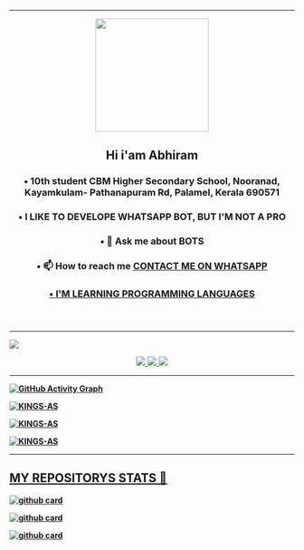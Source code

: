 

<hr></hr>
<!---
![My card name](https://cardivo.vercel.app/api?name=ABHIRAM_✌_SACHU&description=Hi,%20Welcome%20To%20My%20Profile%20😈&image=https://avatars.githubusercontent.com/u/95849340?v=4&s=10?v=4&backgroundColor=%23ecf0f1&instagram=abhiram_sachu_aj&github=KINGS-AS&twitter=&pattern=leaf&colorPattern=%23eaeaea)
--->

<section id="main">
						<header>
							 <a href="ktb.png"><span class="avatar"><img width='200' height='200'  src="https://i.imgur.com/fKzd59Q.jpeg" alt=""> </a></span>
							<h1>Hi i'am Abhiram </h1>
							<h3 >• 10th student CBM Higher Secondary School, Nooranad, Kayamkulam- Pathanapuram Rd, Palamel, Kerala 690571</h3><h3>• I LIKE TO DEVELOPE WHATSAPP BOT, BUT I'M NOT A PRO</h3><h3>• 💬 Ask me about <strong>BOTS</strong></h3><h3>• 📫 How to reach me <a href="https://wa.me/917736771516?text=HI,%20I%20GOT%20THIS%20FROM%20YOUR%20WEBSITE%20❤">CONTACT ME ON WHATSAPP</h3><h3>• I'M LEARNING PROGRAMMING LANGUAGES
						</header>
						
_______						
<img src="https://telegra.ph/file/72a4abf2a093bc0d4f6ed.jpg">

<p align="center">
  <a href="https://github.com/KINGS-AS">
    <img src="https://komarev.com/ghpvc/?username=KINGS-AS&label=Profile%200views&color=0000FF&label=Profile+Views&style=plastic">
</a>
  <a href="https://github.com/KINGS-AS?tab=stars">
    <img src="https://img.shields.io/github/stars/KINGS-AS?color=0000FF&label=Stargazers&style=plastic">

  </a>
  <a href="https://github.com/KINGS-AS?tab=followers">
    <img src="https://img.shields.io/github/followers/KINGS-AS?color=0000FF&label=Followers&style=plastic">
<b>

----

  <img src="https://activity-graph.herokuapp.com/graph?username=KINGS-AS&amp;bg_color=000000&amp;color=4fff67&amp;line=4fff67&amp;point=ffffff&amp;area=true&amp;hide_border=true" alt="GitHub Activity Graph">
  </div>
<p align="center">
<p><img align="center" src="https://github-readme-stats.vercel.app/api/top-langs?username=KINGS-AS&show_icons=true&theme=dark&locale=en&layout=compact" alt="KINGS-AS" /></p>

<p align="center">
<p><img align="center" src="https://github-readme-stats.vercel.app/api?username=KINGS-AS&show_icons=true&theme=dark&locale=en" alt="KINGS-AS" /></p>

<p><img align="center" src="https://github-readme-streak-stats.herokuapp.com/?user=KINGS-AS&theme=dark" alt="KINGS-AS" /></p>
</p>

</div>

----
## MY REPOSITORYS STATS 🔭

[![github card](https://github-readme-stats.vercel.app/api/pin/?username=KINGS-AS&repo=RDX&theme=dark)](https://github.com/KINGS-AS/RDX)

[![github card](https://github-readme-stats.vercel.app/api/pin/?username=KINGS-AS&repo=RDX_V2&theme=dark)](https://github.com/KINGS-AS/RDX_V2)

[![github card](https://github-readme-stats.vercel.app/api/pin/?username=KINGS-AS&repo=Terror_Queen&theme=dark)](https://github.com/KINGS-AS/Terror_Queen)





